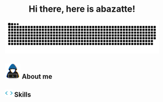 # <div align="center">Hi there, here is abazatte!</div>

<!--- snake -->
<div align="center">
    <img  src="./resources/img/grid-snake.svg"
        alt="snake" />
</div>

## <picture><img src = "./resources/img/about_me.gif" width = 50px></picture> **About me**

## <img src="./resources/img/giphy.webp" width ="25"><b> Skills</b>
<!--
**abazatte/abazatte** is a ✨ _special_ ✨ repository because its `README.md` (this file) appears on your GitHub profile.

Here are some ideas to get you started:

- 🔭 I’m currently working on ...
- 🌱 I’m currently learning ...
- 👯 I’m looking to collaborate on ...
- 🤔 I’m looking for help with ...
- 💬 Ask me about ...
- 📫 How to reach me: ...
- 😄 Pronouns: ...
- ⚡ Fun fact: ...
-->
